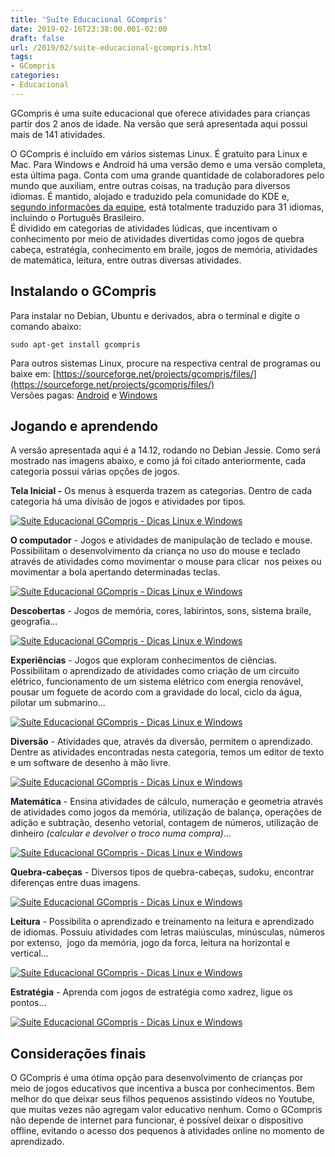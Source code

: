 ```yaml
---
title: 'Suíte Educacional GCompris'
date: 2019-02-16T23:38:00.001-02:00
draft: false
url: /2019/02/suite-educacional-gcompris.html
tags: 
- GCompris
categories:
- Educacional
---
```


GCompris é uma suíte educacional que oferece atividades para crianças partir dos 2 anos de idade. Na versão que será apresentada aqui possui mais de 141 atividades.

<!--more--> 

O GCompris é incluído em vários sistemas Linux. É gratuito para Linux e Mac. Para Windows e Android há uma versão demo e uma versão completa, esta última paga. Conta com uma grande quantidade de colaboradores pelo mundo que auxiliam, entre outras coisas, na tradução para diversos idiomas. É mantido, alojado e traduzido pela comunidade do KDE e, [segundo informações da equipe](https://l10n.kde.org/stats/gui/trunk-kf5/po/gcompris_qt.po/), está totalmente traduzido para 31 idiomas, incluindo o Português Brasileiro.  
É dividido em categorias de atividades lúdicas, que incentivam o conhecimento por meio de atividades divertidas como jogos de quebra cabeça, estratégia, conhecimento em braile, jogos de memória, atividades de matemática, leitura, entre outras diversas atividades.

## Instalando o GCompris

Para instalar no Debian, Ubuntu e derivados, abra o terminal e digite o comando abaixo:  
  
`sudo apt-get install gcompris`

Para outros sistemas Linux, procure na respectiva central de programas ou baixe em: [https://sourceforge.net/projects/gcompris/files/](https://sourceforge.net/projects/gcompris/files/)  
Versões pagas: [Android](https://play.google.com/store/apps/details?id=net.gcompris&hl=pt_BR) e [Windows](https://www.microsoft.com/pt-br/p/gcompris/9pgxjtcxn8qm?activetab=pivot:overviewtab)

## Jogando e aprendendo

A versão apresentada aqui é a 14.12, rodando no Debian Jessie. Como será mostrado nas imagens abaixo, e como já foi citado anteriormente, cada categoria possui várias opções de jogos.  
  
**Tela Inicial -** Os menus à esquerda trazem as categorias. Dentro de cada categoria há uma divisão de jogos e atividades por tipos.  
  
[![Suíte Educacional GCompris - Dicas Linux e Windows](https://3.bp.blogspot.com/-2ZssCwYSpKo/XGeElsy6J0I/AAAAAAAAKhU/8vGnW00IlM45K6DbFqhi7sx8G2gGRpEqwCLcBGAs/s640/01.png "Suíte Educacional GCompris - Dicas Linux e Windows")](https://3.bp.blogspot.com/-2ZssCwYSpKo/XGeElsy6J0I/AAAAAAAAKhU/8vGnW00IlM45K6DbFqhi7sx8G2gGRpEqwCLcBGAs/s1600/01.png)  
  
**O computador** - Jogos e atividades de manipulação de teclado e mouse. Possibilitam o desenvolvimento da criança no uso do mouse e teclado através de atividades como movimentar o mouse para clicar  nos peixes ou movimentar a bola apertando determinadas teclas.  
  
[![Suíte Educacional GCompris - Dicas Linux e Windows](https://2.bp.blogspot.com/-u-wEFYjM7Pk/XGeEmEVmftI/AAAAAAAAKhg/0f1PDk82xzgLdaE6_g73ed8JOt3S0pwRACLcBGAs/s640/04.png "Suíte Educacional GCompris - Dicas Linux e Windows")](https://2.bp.blogspot.com/-u-wEFYjM7Pk/XGeEmEVmftI/AAAAAAAAKhg/0f1PDk82xzgLdaE6_g73ed8JOt3S0pwRACLcBGAs/s1600/04.png)  
  
**Descobertas** - Jogos de memória, cores, labirintos, sons, sistema braile, geografia...  
  
[![Suíte Educacional GCompris - Dicas Linux e Windows](https://2.bp.blogspot.com/-QNSLZ3CGE6A/XGeEmvvC-AI/AAAAAAAAKhk/4NNTfRXYF1oEEcy8CkU-d81IDQJ9AOTXgCLcBGAs/s640/05.png "Suíte Educacional GCompris - Dicas Linux e Windows")](https://2.bp.blogspot.com/-QNSLZ3CGE6A/XGeEmvvC-AI/AAAAAAAAKhk/4NNTfRXYF1oEEcy8CkU-d81IDQJ9AOTXgCLcBGAs/s1600/05.png)  
  
**Experiências** - Jogos que exploram conhecimentos de ciências. Possibilitam o aprendizado de atividades como criação de um circuito elétrico, funcionamento de um sistema elétrico com energia renovável, pousar um foguete de acordo com a gravidade do local, ciclo da água, pilotar um submarino...  
  
[![Suíte Educacional GCompris - Dicas Linux e Windows](https://3.bp.blogspot.com/-cu4M8lecMcc/XGeEm63wOfI/AAAAAAAAKho/RJJP2qHPvGQw5wS76QmzuLKApCylgtRzgCLcBGAs/s640/06.png "Suíte Educacional GCompris - Dicas Linux e Windows")](https://3.bp.blogspot.com/-cu4M8lecMcc/XGeEm63wOfI/AAAAAAAAKho/RJJP2qHPvGQw5wS76QmzuLKApCylgtRzgCLcBGAs/s1600/06.png)  
  
**Diversão** - Atividades que, através da diversão, permitem o aprendizado. Dentre as atividades encontradas nesta categoria, temos um editor de texto e um software de desenho à mão livre.  
  
[![Suíte Educacional GCompris - Dicas Linux e Windows](https://3.bp.blogspot.com/-VYDNyHFKT10/XGeEnIDHfVI/AAAAAAAAKhs/VSvV3W9Yl-Q9yYEio-rA-oCj668OTsy_QCLcBGAs/s640/07.png "Suíte Educacional GCompris - Dicas Linux e Windows")](https://3.bp.blogspot.com/-VYDNyHFKT10/XGeEnIDHfVI/AAAAAAAAKhs/VSvV3W9Yl-Q9yYEio-rA-oCj668OTsy_QCLcBGAs/s1600/07.png)  
  
**Matemática** - Ensina atividades de cálculo, numeração e geometria através de atividades como jogos da memória, utilização de balança, operações de adição e subtração, desenho vetorial, contagem de números, utilização de dinheiro _(calcular e devolver o troco numa compra)_...  
  
[![Suíte Educacional GCompris - Dicas Linux e Windows](https://4.bp.blogspot.com/-IZG3FOqoZng/XGeEnhu5mNI/AAAAAAAAKh8/2i01jtEvf-IqUjePzqxcbm-sDIAf8r8swCLcBGAs/s640/11.png "Suíte Educacional GCompris - Dicas Linux e Windows")](https://4.bp.blogspot.com/-IZG3FOqoZng/XGeEnhu5mNI/AAAAAAAAKh8/2i01jtEvf-IqUjePzqxcbm-sDIAf8r8swCLcBGAs/s1600/11.png)  
  
**Quebra-cabeças** - Diversos tipos de quebra-cabeças, sudoku, encontrar diferenças entre duas imagens.  
  
[![Suíte Educacional GCompris - Dicas Linux e Windows](https://4.bp.blogspot.com/-UAMNvkCxcO4/XGeEnbVcShI/AAAAAAAAKhw/pMFhkxshYM0t3WyaBBE1Rimg-LxBUqPiQCLcBGAs/s640/08.png "Suíte Educacional GCompris - Dicas Linux e Windows")](https://4.bp.blogspot.com/-UAMNvkCxcO4/XGeEnbVcShI/AAAAAAAAKhw/pMFhkxshYM0t3WyaBBE1Rimg-LxBUqPiQCLcBGAs/s1600/08.png)  
  
**Leitura** - Possibilita o aprendizado e treinamento na leitura e aprendizado de idiomas. Possuiu atividades com letras maiúsculas, minúsculas, números por extenso,  jogo da memória, jogo da forca, leitura na horizontal e vertical...  
  
[![Suíte Educacional GCompris - Dicas Linux e Windows](https://2.bp.blogspot.com/-_Ki_1fv8QIo/XGeEnTx_gOI/AAAAAAAAKh0/XeoBkbS3pgM4vQimQzf2ykRVqHVJSC08QCLcBGAs/s640/09.png "Suíte Educacional GCompris - Dicas Linux e Windows")](https://2.bp.blogspot.com/-_Ki_1fv8QIo/XGeEnTx_gOI/AAAAAAAAKh0/XeoBkbS3pgM4vQimQzf2ykRVqHVJSC08QCLcBGAs/s1600/09.png)  
  
**Estratégia** - Aprenda com jogos de estratégia como xadrez, ligue os pontos...  
  
[![Suíte Educacional GCompris - Dicas Linux e Windows](https://1.bp.blogspot.com/-Dse6v-kkDv0/XGeEnte8liI/AAAAAAAAKh4/nKsPBDRwe6wlaK4RO0nfIeU5Uqy4nr8HwCLcBGAs/s640/10.png "Suíte Educacional GCompris - Dicas Linux e Windows")](https://1.bp.blogspot.com/-Dse6v-kkDv0/XGeEnte8liI/AAAAAAAAKh4/nKsPBDRwe6wlaK4RO0nfIeU5Uqy4nr8HwCLcBGAs/s1600/10.png)

## Considerações finais

O GCompris é uma ótima opção para desenvolvimento de crianças por meio de jogos educativos que incentiva a busca por conhecimentos. Bem melhor do que deixar seus filhos pequenos assistindo vídeos no Youtube, que muitas vezes não agregam valor educativo nenhum. Como o GCompris não depende de internet para funcionar, é possível deixar o dispositivo offline, evitando o acesso dos pequenos à atividades online no momento de aprendizado.
